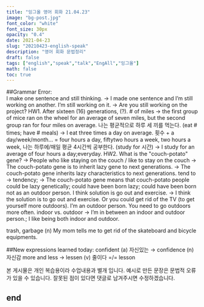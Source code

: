 ```yaml
---
title: "잉그올 영어 회화 21.04.23"
image: "bg-post.jpg"
font_color: "white"
font_size: 30px
opacity: "0.4"
date: 2021-04-23
slug: "20210423-english-speak"
description: "영어 회화 문법정리"
draft: false
tags: ["english","speak","talk","EngAll","잉그올"]
math: false
toc: true
---
```


##Grammar Error:  
I make one sentence and still thinking. → I made one sentence and I’m still working on another.
I’m still working on it. → Are you still working on the project?
HW1. After sixteen (16) generations, (?). # of miles
   → the first group of mice ran on the wheel for an average of seven miles, but the second group ran for four miles on average.
나는 평균적으로 하루 세 끼를 먹는다. (eat # times; have # meals) → I eat three times a day on average.
횟수 + a day/week/month… = four hours a day, fiftytwo hours a week, two hours a week, 
나는 하루에/매일 평균 4시간씩 공부한다. (study for 시간) → I study for an average of four hours a day;everyday.
HW2. What is the "couch-potato" gene?
  → People who like staying on the couch / like to stay on the couch
  → The couch-potato gene is to inherit lazy gene to next generations. → The couch-potato gene inherits lazy characteristics to next generations. 
tend to → tendency; 
  → The couch-potato gene means that couch-potato people could be lazy genetically; could have been born lazy; could have been born not as an outdoor person.
I think solution is go out and exercise. → I think the solution is to go out and exercise.
Or you could get rid of the TV (to get yourself more outdoors).
I’m an outdoor person.
You need to go outdoors more often.
indoor vs. outdoor → I’m in between an indoor and outdoor person.; I like being both indoor and outdoor.

trash, garbage (n)
My mom tells me to get rid of the skateboard and bicycle equipments.


##New expressions learned today: 
confident (a) 자신있는 → confidence (n) 자신감
more and less → lessen (v) 줄이다
=/= lesson




본 게시물은 개인 복습용이라 수업내용과 별개 입니다.
예시로 만든 문장은 문법적 오류가 있을 수 있습니다. 
잘못된 점이 있다면 댓글로 남겨주시면 수정하겠습니다. 


## end